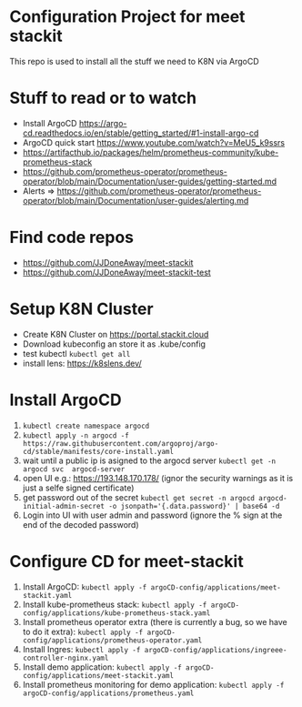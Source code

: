 # Configuration Project for meet stackit 
This repo is used to install all the stuff we need to K8N via ArgoCD

# Stuff to read or to watch
* Install ArgoCD https://argo-cd.readthedocs.io/en/stable/getting_started/#1-install-argo-cd
* ArgoCD quick start https://www.youtube.com/watch?v=MeU5_k9ssrs
* https://artifacthub.io/packages/helm/prometheus-community/kube-prometheus-stack
* https://github.com/prometheus-operator/prometheus-operator/blob/main/Documentation/user-guides/getting-started.md
* Alerts => https://github.com/prometheus-operator/prometheus-operator/blob/main/Documentation/user-guides/alerting.md


# Find code repos
* https://github.com/JJDoneAway/meet-stackit
* https://github.com/JJDoneAway/meet-stackit-test

# Setup K8N Cluster
* Create K8N Cluster on https://portal.stackit.cloud
* Download kubeconfig an store it as .kube/config
* test kubectl `kubectl get all`
* install lens: https://k8slens.dev/

# Install ArgoCD
1. `kubectl create namespace argocd`
2. `kubectl apply -n argocd -f https://raw.githubusercontent.com/argoproj/argo-cd/stable/manifests/core-install.yaml`
3. wait until a public ip is asigned to the argocd server `kubectl get -n argocd svc  argocd-server`
4. open UI e.g.: https://193.148.170.178/ (ignor the security warnings as it is just a selfe signed certificate)
5. get password out of the secret `kubectl get secret -n argocd argocd-initial-admin-secret -o jsonpath='{.data.password}' | base64 -d `
6. Login into UI with user admin and password (ignore the % sign at the end of the decoded password)

# Configure CD for meet-stackit
1. Install ArgoCD: `kubectl apply -f argoCD-config/applications/meet-stackit.yaml`
2. Install kube-prometheus stack: `kubectl apply -f argoCD-config/applications/kube-prometheus-stack.yaml`
3. Install prometheus operator extra (there is currently a bug, so we have to do it extra): `kubectl apply -f argoCD-config/applications/prometheus-operator.yaml`
4. Install Ingres: `kubectl apply -f argoCD-config/applications/ingreee-controller-nginx.yaml`
5. Install demo application: `kubectl apply -f argoCD-config/applications/meet-stackit.yaml`
6. Install prometheus monitoring for demo application: `kubectl apply -f argoCD-config/applications/prometheus.yaml`
